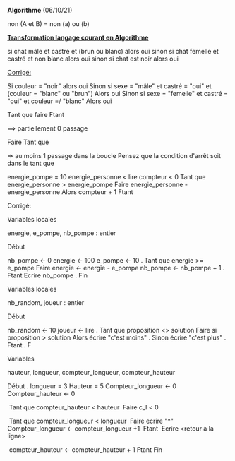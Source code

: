 **Algorithme** (06/10/21)

non (A et B) = non (a) ou (b)

<u>**Transformation langage courant en Algorithme**</u>

si chat mâle et castré et (brun ou blanc)
alors oui
sinon si chat femelle et castré et non blanc
alors oui
sinon si chat est noir
alors oui

<u>Corrigé:</u>

Si couleur = "noir" 
alors oui
Sinon si sexe = "mâle" et castré = "oui" et (couleur = "blanc" ou "brun")
Alors oui
Sinon si sexe = "femelle" et castré = "oui" et couleur =/ "blanc" 
Alors oui 

Tant que <condition> faire
Ftant

==> partiellement 0 passage

Faire
Tant que <condition> 

=> au moins 1 passage dans la boucle
Pensez que la condition d'arrêt soit dans le tant que

energie_pompe = 10
energie_personne < lire
compteur < 0
Tant que energie_personne > energie_pompe
Faire energie_personne - energie_personne
Alors compteur + 1
Ftant

Corrigé:

Variables locales

energie, e_pompe, nb_pompe : entier

Début

nb_pompe <- 0
energie <- 100
e_pompe <- 10
.
Tant que energie >= e_pompe
Faire energie <- energie - e_pompe
nb_pompe <- nb_pompe + 1
.
Ftant
Ecrire nb_pompe
.
Fin

Variables locales

nb_random, joueur : entier

Début

nb_random <- 10
joueur <- lire
.
Tant que proposition <> solution
Faire si proposition > solution
Alors écrire "c'est moins"
.
Sinon écrire "c'est plus" 
.
Ftant
.
F

Variables

hauteur, longueur, compteur_longueur, compteur_hauteur

Début
.
longueur = 3
Hauteur = 5
Compteur_longueur <- 0
Compteur_hauteur <- 0

​	Tant que compteur_hauteur < hauteur
​		Faire c_l < 0

​			Tant que compteur_longueur < longueur 
​			Faire ecrire "*"
​			Compteur_longueur <- compteur_longueur +1
​			Ftant
​			Ecrire <retour à la ligne>

​	compteur_hauteur <- compteur_hauteur + 1 
Ftant
Fin







